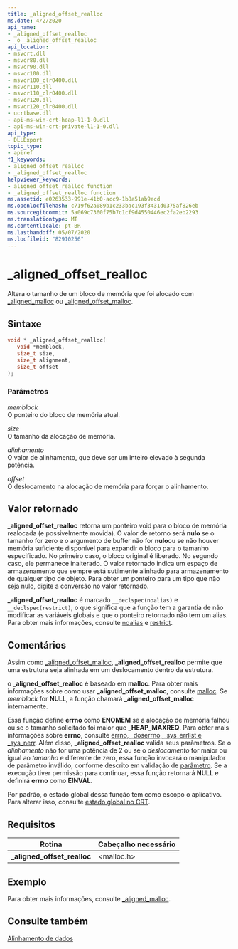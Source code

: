 ```yaml
---
title: _aligned_offset_realloc
ms.date: 4/2/2020
api_name:
- _aligned_offset_realloc
- _o__aligned_offset_realloc
api_location:
- msvcrt.dll
- msvcr80.dll
- msvcr90.dll
- msvcr100.dll
- msvcr100_clr0400.dll
- msvcr110.dll
- msvcr110_clr0400.dll
- msvcr120.dll
- msvcr120_clr0400.dll
- ucrtbase.dll
- api-ms-win-crt-heap-l1-1-0.dll
- api-ms-win-crt-private-l1-1-0.dll
api_type:
- DLLExport
topic_type:
- apiref
f1_keywords:
- aligned_offset_realloc
- _aligned_offset_realloc
helpviewer_keywords:
- aligned_offset_realloc function
- _aligned_offset_realloc function
ms.assetid: e0263533-991e-41b0-acc9-1b8a51ab9ecd
ms.openlocfilehash: c719f62a089b1c233bac193f3431d0375af826eb
ms.sourcegitcommit: 5a069c7360f75b7c1cf9d4550446ec2fa2eb2293
ms.translationtype: MT
ms.contentlocale: pt-BR
ms.lasthandoff: 05/07/2020
ms.locfileid: "82910256"
---
```

# <a name="_aligned_offset_realloc"></a>_aligned_offset_realloc

Altera o tamanho de um bloco de memória que foi alocado com [_aligned_malloc](aligned-malloc.md) ou [_aligned_offset_malloc](aligned-offset-malloc.md).

## <a name="syntax"></a>Sintaxe

```C
void * _aligned_offset_realloc(
   void *memblock,
   size_t size,
   size_t alignment,
   size_t offset
);
```

### <a name="parameters"></a>Parâmetros

*memblock*<br/>
O ponteiro do bloco de memória atual.

*size*<br/>
O tamanho da alocação de memória.

*alinhamento*<br/>
O valor de alinhamento, que deve ser um inteiro elevado à segunda potência.

*offset*<br/>
O deslocamento na alocação de memória para forçar o alinhamento.

## <a name="return-value"></a>Valor retornado

**_aligned_offset_realloc** retorna um ponteiro void para o bloco de memória realocada (e possivelmente movida). O valor de retorno será **nulo** se o tamanho for zero e o argumento de buffer não for **nulo**ou se não houver memória suficiente disponível para expandir o bloco para o tamanho especificado. No primeiro caso, o bloco original é liberado. No segundo caso, ele permanece inalterado. O valor retornado indica um espaço de armazenamento que sempre está sutilmente alinhado para armazenamento de qualquer tipo de objeto. Para obter um ponteiro para um tipo que não seja nulo, digite a conversão no valor retornado.

**_aligned_offset_realloc** é marcado `__declspec(noalias)` e `__declspec(restrict)`, o que significa que a função tem a garantia de não modificar as variáveis globais e que o ponteiro retornado não tem um alias. Para obter mais informações, consulte [noalias](../../cpp/noalias.md) e [restrict](../../cpp/restrict.md).

## <a name="remarks"></a>Comentários

Assim como [_aligned_offset_malloc](aligned-offset-malloc.md), **_aligned_offset_realloc** permite que uma estrutura seja alinhada em um deslocamento dentro da estrutura.

o **_aligned_offset_realloc** é baseado em **malloc**. Para obter mais informações sobre como usar **_aligned_offset_malloc**, consulte [malloc](malloc.md). Se *memblock* for **NULL**, a função chamará **_aligned_offset_malloc** internamente.

Essa função define **errno** como **ENOMEM** se a alocação de memória falhou ou se o tamanho solicitado foi maior que **_HEAP_MAXREQ**. Para obter mais informações sobre **errno**, consulte [errno, _doserrno, _sys_errlist e _sys_nerr](../../c-runtime-library/errno-doserrno-sys-errlist-and-sys-nerr.md). Além disso, **_aligned_offset_realloc** valida seus parâmetros. Se o *alinhamento* não for uma potência de 2 ou se o *deslocamento* for maior ou igual ao *tamanho* e diferente de zero, essa função invocará o manipulador de parâmetro inválido, conforme descrito em validação de [parâmetro](../../c-runtime-library/parameter-validation.md). Se a execução tiver permissão para continuar, essa função retornará **NULL** e definirá **errno** como **EINVAL**.

Por padrão, o estado global dessa função tem como escopo o aplicativo. Para alterar isso, consulte [estado global no CRT](../global-state.md).

## <a name="requirements"></a>Requisitos

|Rotina|Cabeçalho necessário|
|-------------|---------------------|
|**_aligned_offset_realloc**|\<malloc.h>|

## <a name="example"></a>Exemplo

Para obter mais informações, consulte [_aligned_malloc](aligned-malloc.md).

## <a name="see-also"></a>Consulte também

[Alinhamento de dados](../../c-runtime-library/data-alignment.md)<br/>
